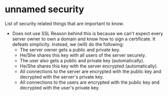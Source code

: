 # unnamed security

List of security related things that are important to know.

  - Does not use SSL
    Reason behind this is because we can't expect every
    server owner to own a domain and know how to
    sign a certificate. It defeats simplicity.
    Instead, we (will) do the following:
    - The server owner gets a public and private key.
    - He/She shares this key with all users of the server securely.
    - The user also gets a public and private key (automatically).
    - He/She shares this key with the server encrypted (automatically).
    - All connections to the server are encrypted with the public key and decrypted with the server's private key.
    - All connections to the users are encrypted with the public key and decrypted with the user's private key.
